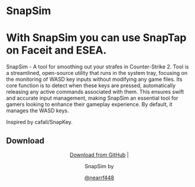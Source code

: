 # SnapSim
# With SnapSim you can use SnapTap on Faceit and ESEA.

SnapSim - A tool for smoothing out your strafes in Counter-Strike 2. Tool is a streamlined, open-source utility that runs in the system tray, focusing on the monitoring of WASD key inputs without modifying any game files. Its core function is to detect when these keys are pressed, automatically releasing any active commands associated with them. This ensures swift and accurate input management, making SnapSim an essential tool for gamers looking to enhance their gameplay experience. By default, it manages the WASD keys.

Inspired by cafali/SnapKey.

Download
--------------------------------------------------------------------------------------------------
<p align="center">
  <a href="https://github.com/nearrf448/SnapSim/releases">Download from GitHub</a> |
</p>

<p align="center">
  SnapSim by
</p>
<p align="center">
  <a href="https://github.com/nearrf448">@nearrf448</a> 
</p>



